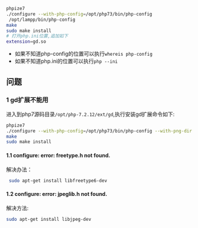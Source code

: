 ```bash
phpize7
./configure --with-php-config=/opt/php73/bin/php-config 
 /opt/lampp/bin/php-config
make
sudo make install
# 打开php.ini位置,追加如下
extension=gd.so
```

- 如果不知道php-config的位置可以执行`whereis php-config`
- 如果不知道php.ini的位置可以执行`php --ini`

## 问题
### 1 gd扩展不能用
进入到php7源码目录`/opt/php-7.2.12/ext/gd`,执行安装gd扩展命令如下:
```bash
phpize7
./configure --with-php-config=/opt/php73/bin/php-config --with-png-dir --with-freetype-dir --with-jpeg-dir --with-zlib-dir --with-gd
make
sudo make install
```
#### 1.1 configure: error: freetype.h not found.
解决办法：
```bash
 sudo apt-get install libfreetype6-dev
```

#### 1.2 configure: error: jpeglib.h not found.
解决方法:
```bash
sudo apt-get install libjpeg-dev
```